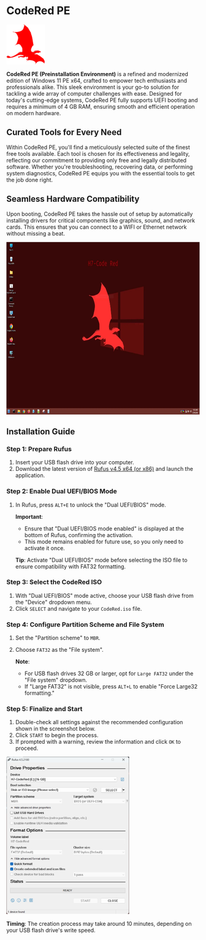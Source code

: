 # CodeRed PE

<img src="https://github.com/hethwiQ/CodeRed/blob/main/images/codeRedIco.png?raw=true" width="100" height="104"/>

**CodeRed PE (Preinstallation Environment)** is a refined and modernized edition of Windows 11 PE x64, crafted to empower tech enthusiasts and professionals alike. This sleek environment is your go-to solution for tackling a wide array of computer challenges with ease. Designed for today's cutting-edge systems, CodeRed PE fully supports UEFI booting and requires a minimum of 4 GB RAM, ensuring smooth and efficient operation on modern hardware.

## Curated Tools for Every Need
Within CodeRed PE, you'll find a meticulously selected suite of the finest free tools available. Each tool is chosen for its effectiveness and legality, reflecting our commitment to providing only free and legally distributed software. Whether you're troubleshooting, recovering data, or performing system diagnostics, CodeRed PE equips you with the essential tools to get the job done right.

## Seamless Hardware Compatibility
Upon booting, CodeRed PE takes the hassle out of setup by automatically installing drivers for critical components like graphics, sound, and network cards. This ensures that you can connect to a WIFI or Ethernet network without missing a beat.

<img src="https://github.com/hethwiQ/CodeRed/blob/main/images/Capture.webp?raw=true" width="800" height="450"/>

## Installation Guide

### Step 1: Prepare Rufus
1. Insert your USB flash drive into your computer.
2. Download the latest version of [Rufus v4.5 x64 (or x86)](https://rufus.ie/en/) and launch the application.

### Step 2: Enable Dual UEFI/BIOS Mode
1. In Rufus, press `ALT+E` to unlock the "Dual UEFI/BIOS" mode.

   **Important**: 
   - Ensure that "Dual UEFI/BIOS mode enabled" is displayed at the bottom of Rufus, confirming the activation.
   - This mode remains enabled for future use, so you only need to activate it once.

   **Tip**: Activate "Dual UEFI/BIOS" mode before selecting the ISO file to ensure compatibility with FAT32 formatting.

### Step 3: Select the CodeRed ISO
1. With "Dual UEFI/BIOS" mode active, choose your USB flash drive from the "Device" dropdown menu.
2. Click `SELECT` and navigate to your `CodeRed.iso` file.

### Step 4: Configure Partition Scheme and File System
1. Set the "Partition scheme" to `MBR`.
2. Choose `FAT32` as the "File system".

   **Note**: 
   - For USB flash drives 32 GB or larger, opt for `Large FAT32` under the "File system" dropdown.
   - If "Large FAT32" is not visible, press `ALT+L` to enable "Force Large32 formatting."

### Step 5: Finalize and Start
1. Double-check all settings against the recommended configuration shown in the screenshot below.
2. Click `START` to begin the process. 
3. If prompted with a warning, review the information and click `OK` to proceed.

<img src="https://github.com/hethwiQ/CodeRed/blob/main/images/capturerufus.webp?raw=true" width="320" height="410"/>

   **Timing**: The creation process may take around 10 minutes, depending on your USB flash drive's write speed.

